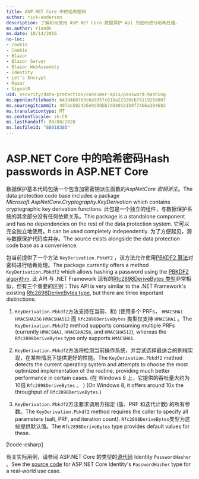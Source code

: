 ```yaml
---
title: ASP.NET Core 中的哈希密码
author: rick-anderson
description: 了解如何使用 ASP.NET Core 数据保护 Api 为密码进行哈希处理。
ms.author: riande
ms.date: 10/14/2016
no-loc:
- cookie
- Cookie
- Blazor
- Blazor Server
- Blazor WebAssembly
- Identity
- Let's Encrypt
- Razor
- SignalR
uid: security/data-protection/consumer-apis/password-hashing
ms.openlocfilehash: 643d468763c6a935fc618a22920cb79119258087
ms.sourcegitcommit: 497be502426e9d90bb7d0401b1b9f74b6a384682
ms.translationtype: MT
ms.contentlocale: zh-CN
ms.lasthandoff: 08/08/2020
ms.locfileid: "88018385"
---
```

# <a name="hash-passwords-in-aspnet-core"></a><span data-ttu-id="46846-103">ASP.NET Core 中的哈希密码</span><span class="sxs-lookup"><span data-stu-id="46846-103">Hash passwords in ASP.NET Core</span></span>

<span data-ttu-id="46846-104">数据保护基本代码包括一个包含加密密钥派生函数的*AspNetCore 密钥派生*。</span><span class="sxs-lookup"><span data-stu-id="46846-104">The data protection code base includes a package *Microsoft.AspNetCore.Cryptography.KeyDerivation* which contains cryptographic key derivation functions.</span></span> <span data-ttu-id="46846-105">此包是一个独立的组件，与数据保护系统的其余部分没有任何依赖关系。</span><span class="sxs-lookup"><span data-stu-id="46846-105">This package is a standalone component and has no dependencies on the rest of the data protection system.</span></span> <span data-ttu-id="46846-106">它可以完全独立地使用。</span><span class="sxs-lookup"><span data-stu-id="46846-106">It can be used completely independently.</span></span> <span data-ttu-id="46846-107">为了方便起见，源与数据保护代码库并存。</span><span class="sxs-lookup"><span data-stu-id="46846-107">The source exists alongside the data protection code base as a convenience.</span></span>

<span data-ttu-id="46846-108">包当前提供了一个方法 `KeyDerivation.Pbkdf2` ，该方法允许使用[PBKDF2 算法](https://tools.ietf.org/html/rfc2898#section-5.2)对密码进行哈希处理。</span><span class="sxs-lookup"><span data-stu-id="46846-108">The package currently offers a method `KeyDerivation.Pbkdf2` which allows hashing a password using the [PBKDF2 algorithm](https://tools.ietf.org/html/rfc2898#section-5.2).</span></span> <span data-ttu-id="46846-109">此 API 与 .NET Framework 现有的[Rfc2898DeriveBytes 类型](/dotnet/api/system.security.cryptography.rfc2898derivebytes)非常相似，但有三个重要的区别：</span><span class="sxs-lookup"><span data-stu-id="46846-109">This API is very similar to the .NET Framework's existing [Rfc2898DeriveBytes type](/dotnet/api/system.security.cryptography.rfc2898derivebytes), but there are three important distinctions:</span></span>

1. <span data-ttu-id="46846-110">`KeyDerivation.Pbkdf2`方法支持在当前、和)  (使用多个 PRFs， `HMACSHA1` `HMACSHA256` `HMACSHA512` 而 `Rfc2898DeriveBytes` 类型仅支持 `HMACSHA1` 。</span><span class="sxs-lookup"><span data-stu-id="46846-110">The `KeyDerivation.Pbkdf2` method supports consuming multiple PRFs (currently `HMACSHA1`, `HMACSHA256`, and `HMACSHA512`), whereas the `Rfc2898DeriveBytes` type only supports `HMACSHA1`.</span></span>

2. <span data-ttu-id="46846-111">`KeyDerivation.Pbkdf2`方法将检测当前操作系统，并尝试选择最适合的例程实现，在某些情况下提供更好的性能。</span><span class="sxs-lookup"><span data-stu-id="46846-111">The `KeyDerivation.Pbkdf2` method detects the current operating system and attempts to choose the most optimized implementation of the routine, providing much better performance in certain cases.</span></span> <span data-ttu-id="46846-112"> (在 Windows 8 上，它提供的吞吐量大约为10倍 `Rfc2898DeriveBytes` 。 ) </span><span class="sxs-lookup"><span data-stu-id="46846-112">(On Windows 8, it offers around 10x the throughput of `Rfc2898DeriveBytes`.)</span></span>

3. <span data-ttu-id="46846-113">`KeyDerivation.Pbkdf2`方法要求调用方指定 (盐、PRF 和迭代计数) 的所有参数。</span><span class="sxs-lookup"><span data-stu-id="46846-113">The `KeyDerivation.Pbkdf2` method requires the caller to specify all parameters (salt, PRF, and iteration count).</span></span> <span data-ttu-id="46846-114">`Rfc2898DeriveBytes`类型为这些提供默认值。</span><span class="sxs-lookup"><span data-stu-id="46846-114">The `Rfc2898DeriveBytes` type provides default values for these.</span></span>

[!code-csharp[](password-hashing/samples/passwordhasher.cs)]

<span data-ttu-id="46846-115">有关实际用例，请参阅 ASP.NET Core 的类型的[源代码](https://github.com/dotnet/AspNetCore/blob/master/src/Identity/Extensions.Core/src/PasswordHasher.cs) Identity `PasswordHasher` 。</span><span class="sxs-lookup"><span data-stu-id="46846-115">See the [source code](https://github.com/dotnet/AspNetCore/blob/master/src/Identity/Extensions.Core/src/PasswordHasher.cs) for ASP.NET Core Identity's `PasswordHasher` type for a real-world use case.</span></span>
